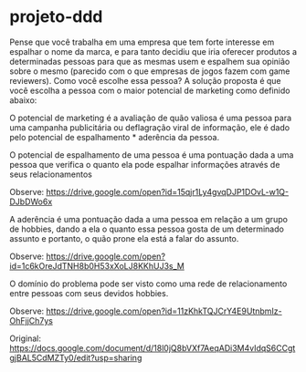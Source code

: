 # projeto-ddd

Pense que você trabalha em uma empresa que tem forte interesse em espalhar o nome da marca, e para tanto decidiu que iria oferecer produtos a determinadas pessoas para que as mesmas usem e espalhem sua opinião sobre o mesmo (parecido com o que empresas de jogos fazem com game reviewers). Como você escolhe essa pessoa?
A solução proposta é que você escolha a pessoa com o maior potencial de marketing como definido abaixo:

O potencial de marketing é a avaliação de quão valiosa é uma pessoa para uma campanha publicitária ou deflagração viral de informação, ele é dado pelo potencial de espalhamento * aderência da pessoa.

O potencial de espalhamento de uma pessoa é uma pontuação dada a uma pessoa que verifica o quanto ela pode espalhar informações através de seus relacionamentos

Observe: https://drive.google.com/open?id=15qjr1Ly4gvqDJP1DOvL-w1Q-DJbDWo6x

A aderência é uma pontuação dada a uma pessoa em relação a um grupo de hobbies, dando a ela o quanto essa pessoa gosta de um determinado assunto e portanto, o quão prone ela está a falar do assunto.

Observe: https://drive.google.com/open?id=1c6kOreJdTNH8b0H53xXoLJ8KKhUJ3s_M

O domínio do problema pode ser visto como uma rede de relacionamento entre pessoas com seus devidos hobbies.

Observe: https://drive.google.com/open?id=11zKhkTQJCrY4E9UtnbmIz-OhFjjCh7ys

Original: https://docs.google.com/document/d/18l0jQ8bVXf7AeqADi3M4vIdqS6CCgtgjBAL5CdMZTy0/edit?usp=sharing

